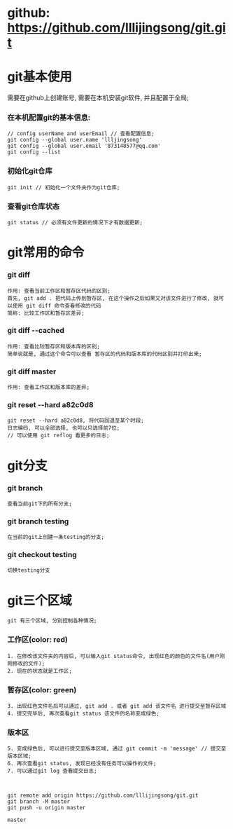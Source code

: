 # github: https://github.com/lllijingsong/git.git

# git基本使用
 需要在github上创建账号, 需要在本机安装git软件, 并且配置于全局;

### 在本机配置git的基本信息:

    // config userName and userEmail // 查看配置信息;
    git config --global user.name 'llljingsong'
    git config --global user.email '873148577@qq.com'
    git config --list


### 初始化git仓库

    git init // 初始化一个文件夹作为git仓库;

### 查看git仓库状态

    git status // 必须有文件更新的情况下才有数据更新;

# git常用的命令

### git diff
    作用: 查看当前工作区和暂存区代码的区别;
    首先, git add . 把代码上传到暂存区, 在这个操作之后如果又对该文件进行了修改, 就可以使用 git diff 命令查看修改的代码
    简称: 比较工作区和暂存区差异;

### git diff --cached
    作用: 查看比较暂存区和版本库的区别;
    简单说就是, 通过这个命令可以查看 暂存区的代码和版本库的代码区别并打印出来;

### git diff master
    作用: 查看工作区和版本库的差异;

### git reset --hard a82c0d8
    git reset --hard a82c0d8, 将代码回退至某个时段;
    日志编码, 可以全部选择, 也可以只选择前7位;
    // 可以使用 git reflog 看更多的日志;

# git分支

### git branch
    查看当前git下的所有分支;

### git branch testing
    在当前的git上创建一条testing的分支;

### git checkout testing
    切换testing分支

# git三个区域
    git 有三个区域, 分别控制各种情况;

### 工作区(color: red)
    1. 在修改该文件夹的内容后, 可以输入git status命令, 出现红色的颜色的文件名(用户刚刚修改的文件);
    2. 现在的状态就是工作区;


### 暂存区(color: green)
    3. 出现红色文件名后可以通过, git add . 或者 git add 该文件名 进行提交至暂存区域
    4. 提交完毕后, 再次查看git status 该文件的名称变成绿色;

### 版本区
    5. 变成绿色后, 可以进行提交至版本区域, 通过 git commit -m 'message' // 提交至版本区域;
    6. 再次查看git status, 发现已经没有任务可以操作的文件;
    7. 可以通过git log 查看提交日志;



    git remote add origin https://github.com/lllijingsong/git.git
    git branch -M master
    git push -u origin master

    master